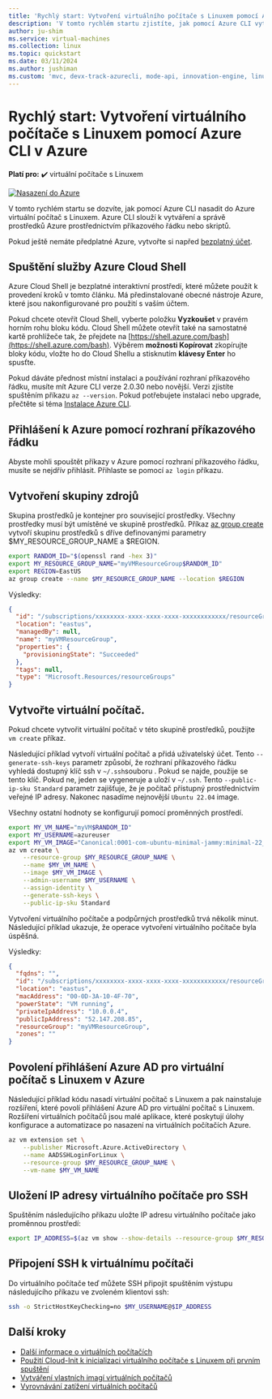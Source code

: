 ```yaml
---
title: 'Rychlý start: Vytvoření virtuálního počítače s Linuxem pomocí Azure CLI'
description: 'V tomto rychlém startu zjistíte, jak pomocí Azure CLI vytvořit virtuální počítač s Linuxem'
author: ju-shim
ms.service: virtual-machines
ms.collection: linux
ms.topic: quickstart
ms.date: 03/11/2024
ms.author: jushiman
ms.custom: 'mvc, devx-track-azurecli, mode-api, innovation-engine, linux-related-content'
---
```


# Rychlý start: Vytvoření virtuálního počítače s Linuxem pomocí Azure CLI v Azure

**Platí pro:** :heavy_check_mark: virtuální počítače s Linuxem

[![Nasazení do Azure](https://aka.ms/deploytoazurebutton)](https://go.microsoft.com/fwlink/?linkid=2262692)

V tomto rychlém startu se dozvíte, jak pomocí Azure CLI nasadit do Azure virtuální počítač s Linuxem. Azure CLI slouží k vytváření a správě prostředků Azure prostřednictvím příkazového řádku nebo skriptů.

Pokud ještě nemáte předplatné Azure, vytvořte si napřed [bezplatný účet](https://azure.microsoft.com/free/?WT.mc_id=A261C142F).

## Spuštění služby Azure Cloud Shell

Azure Cloud Shell je bezplatné interaktivní prostředí, které můžete použít k provedení kroků v tomto článku. Má předinstalované obecné nástroje Azure, které jsou nakonfigurované pro použití s vaším účtem. 

Pokud chcete otevřít Cloud Shell, vyberte položku **Vyzkoušet** v pravém horním rohu bloku kódu. Cloud Shell můžete otevřít také na samostatné kartě prohlížeče tak, že přejdete na [https://shell.azure.com/bash](https://shell.azure.com/bash). Výběrem **možnosti Kopírovat** zkopírujte bloky kódu, vložte ho do Cloud Shellu a stisknutím **klávesy Enter** ho spusťte.

Pokud dáváte přednost místní instalaci a používání rozhraní příkazového řádku, musíte mít Azure CLI verze 2.0.30 nebo novější. Verzi zjistíte spuštěním příkazu `az --version`. Pokud potřebujete instalaci nebo upgrade, přečtěte si téma [Instalace Azure CLI]( /cli/azure/install-azure-cli).

## Přihlášení k Azure pomocí rozhraní příkazového řádku

Abyste mohli spouštět příkazy v Azure pomocí rozhraní příkazového řádku, musíte se nejdřív přihlásit. Přihlaste se pomocí `az login` příkazu.

## Vytvoření skupiny zdrojů

Skupina prostředků je kontejner pro související prostředky. Všechny prostředky musí být umístěné ve skupině prostředků. Příkaz [az group create](/cli/azure/group) vytvoří skupinu prostředků s dříve definovanými parametry $MY_RESOURCE_GROUP_NAME a $REGION.

```bash
export RANDOM_ID="$(openssl rand -hex 3)"
export MY_RESOURCE_GROUP_NAME="myVMResourceGroup$RANDOM_ID"
export REGION=EastUS
az group create --name $MY_RESOURCE_GROUP_NAME --location $REGION
```

Výsledky:

<!-- expected_similarity=0.3 -->
```json
{
  "id": "/subscriptions/xxxxxxxx-xxxx-xxxx-xxxx-xxxxxxxxxxxx/resourceGroups/myVMResourceGroup",
  "location": "eastus",
  "managedBy": null,
  "name": "myVMResourceGroup",
  "properties": {
    "provisioningState": "Succeeded"
  },
  "tags": null,
  "type": "Microsoft.Resources/resourceGroups"
}
```

## Vytvořte virtuální počítač.

Pokud chcete vytvořit virtuální počítač v této skupině prostředků, použijte `vm create` příkaz. 

Následující příklad vytvoří virtuální počítač a přidá uživatelský účet. Tento `--generate-ssh-keys` parametr způsobí, že rozhraní příkazového řádku vyhledá dostupný klíč ssh v `~/.ssh`souboru . Pokud se najde, použije se tento klíč. Pokud ne, jeden se vygeneruje a uloží v `~/.ssh`. Tento `--public-ip-sku Standard` parametr zajišťuje, že je počítač přístupný prostřednictvím veřejné IP adresy. Nakonec nasadíme nejnovější `Ubuntu 22.04` image.

Všechny ostatní hodnoty se konfigurují pomocí proměnných prostředí.

```bash
export MY_VM_NAME="myVM$RANDOM_ID"
export MY_USERNAME=azureuser
export MY_VM_IMAGE="Canonical:0001-com-ubuntu-minimal-jammy:minimal-22_04-lts-gen2:latest"
az vm create \
    --resource-group $MY_RESOURCE_GROUP_NAME \
    --name $MY_VM_NAME \
    --image $MY_VM_IMAGE \
    --admin-username $MY_USERNAME \
    --assign-identity \
    --generate-ssh-keys \
    --public-ip-sku Standard
```

Vytvoření virtuálního počítače a podpůrných prostředků trvá několik minut. Následující příklad ukazuje, že operace vytvoření virtuálního počítače byla úspěšná.

Výsledky:
<!-- expected_similarity=0.3 -->
```json
{
  "fqdns": "",
  "id": "/subscriptions/xxxxxxxx-xxxx-xxxx-xxxx-xxxxxxxxxxxx/resourceGroups/myVMResourceGroup/providers/Microsoft.Compute/virtualMachines/myVM",
  "location": "eastus",
  "macAddress": "00-0D-3A-10-4F-70",
  "powerState": "VM running",
  "privateIpAddress": "10.0.0.4",
  "publicIpAddress": "52.147.208.85",
  "resourceGroup": "myVMResourceGroup",
  "zones": ""
}
```

## Povolení přihlášení Azure AD pro virtuální počítač s Linuxem v Azure

Následující příklad kódu nasadí virtuální počítač s Linuxem a pak nainstaluje rozšíření, které povolí přihlášení Azure AD pro virtuální počítač s Linuxem. Rozšíření virtuálních počítačů jsou malé aplikace, které poskytují úlohy konfigurace a automatizace po nasazení na virtuálních počítačích Azure.

```bash
az vm extension set \
    --publisher Microsoft.Azure.ActiveDirectory \
    --name AADSSHLoginForLinux \
    --resource-group $MY_RESOURCE_GROUP_NAME \
    --vm-name $MY_VM_NAME
```

## Uložení IP adresy virtuálního počítače pro SSH

Spuštěním následujícího příkazu uložte IP adresu virtuálního počítače jako proměnnou prostředí:

```bash
export IP_ADDRESS=$(az vm show --show-details --resource-group $MY_RESOURCE_GROUP_NAME --name $MY_VM_NAME --query publicIps --output tsv)
```

## Připojení SSH k virtuálnímu počítači

<!--## Export the SSH configuration for use with SSH clients that support OpenSSH & SSH into the VM.
Log in to Azure Linux VMs with Azure AD supports exporting the OpenSSH certificate and configuration. That means you can use any SSH clients that support OpenSSH-based certificates to sign in through Azure AD. The following example exports the configuration for all IP addresses assigned to the VM:-->

<!--
```bash
yes | az ssh config --file ~/.ssh/config --name $MY_VM_NAME --resource-group $MY_RESOURCE_GROUP_NAME
```
-->

Do virtuálního počítače teď můžete SSH připojit spuštěním výstupu následujícího příkazu ve zvoleném klientovi ssh:

```bash
ssh -o StrictHostKeyChecking=no $MY_USERNAME@$IP_ADDRESS
```

## Další kroky

* [Další informace o virtuálních počítačích](../index.yml)
* [Použití Cloud-Init k inicializaci virtuálního počítače s Linuxem při prvním spuštění](tutorial-automate-vm-deployment.md)
* [Vytváření vlastních imagí virtuálních počítačů](tutorial-custom-images.md)
* [Vyrovnávání zatížení virtuálních počítačů](../../load-balancer/quickstart-load-balancer-standard-public-cli.md)